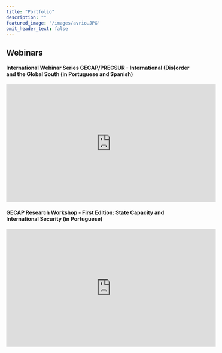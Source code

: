 ```yaml
---
title: "Portfolio"
description: ""
featured_image: '/images/avrio.JPG'
omit_header_text: false
---
```


## Webinars

#### International Webinar Series GECAP/PRECSUR - International (Dis)order and the Global South (in Portuguese and Spanish)

<iframe width="560" height="315" src="https://www.youtube.com/embed/Hh8ubBPhBUc" title="YouTube video player" frameborder="0" allow="accelerometer; autoplay; clipboard-write; encrypted-media; gyroscope; picture-in-picture" allowfullscreen></iframe>

#### GECAP Research Workshop - First Edition: State Capacity and International Security (in Portuguese)

<iframe width="560" height="315" src="https://www.youtube.com/embed/fR_jxHg_l2k" title="YouTube video player" frameborder="0" allow="accelerometer; autoplay; clipboard-write; encrypted-media; gyroscope; picture-in-picture" allowfullscreen></iframe>